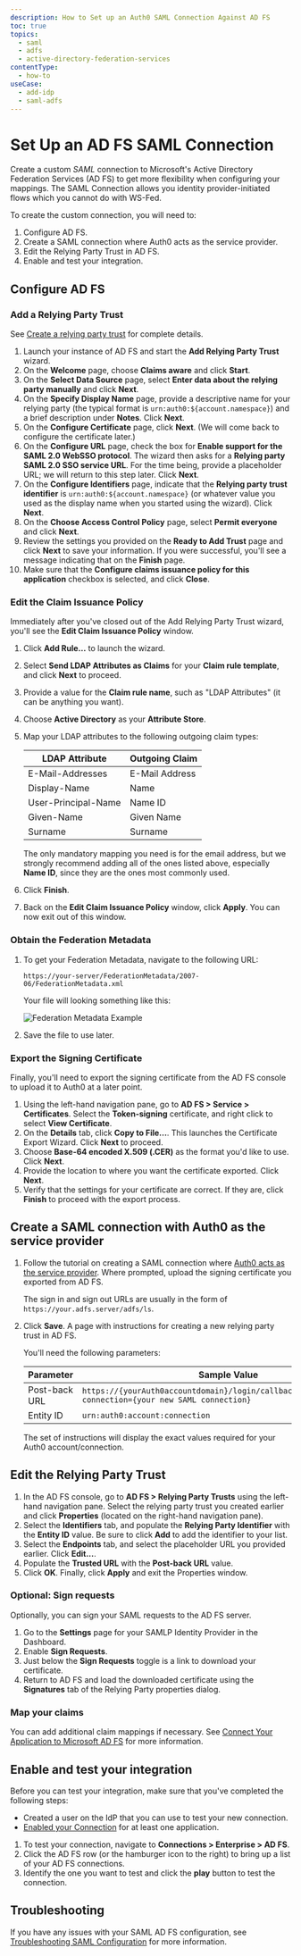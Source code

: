 ```yaml
---
description: How to Set up an Auth0 SAML Connection Against AD FS
toc: true
topics:
  - saml
  - adfs
  - active-directory-federation-services
contentType:
  - how-to
useCase:
  - add-idp
  - saml-adfs
---
```


# Set Up an AD FS SAML Connection

Create a custom <dfn data-key="security-assertion-markup-language">SAML</dfn> connection to Microsoft's Active Directory Federation Services (AD FS) to get more flexibility when configuring your mappings. The SAML Connection allows you identity provider-initiated flows which you cannot do with WS-Fed.

To create the custom connection, you will need to:

1. Configure AD FS.
2. Create a SAML connection where Auth0 acts as the service provider.
3. Edit the Relying Party Trust in AD FS.
4. Enable and test your integration.

## Configure AD FS

### Add a Relying Party Trust

See [Create a relying party trust](https://docs.microsoft.com/en-us/windows-server/identity/ad-fs/operations/create-a-relying-party-trust) for complete details.

1. Launch your instance of AD FS and start the **Add Relying Party Trust** wizard.
2. On the **Welcome** page, choose **Claims aware** and click **Start**. 
3. On the **Select Data Source** page, select **Enter data about the relying party manually** and click **Next**.
4. On the **Specify Display Name** page, provide a descriptive name for your relying party (the typical format is `urn:auth0:${account.namespace}`) and a brief description under **Notes**. Click **Next**.
5. On the **Configure Certificate** page, click **Next**. (We will come back to configure the certificate later.)
6. On the **Configure URL** page, check the box for **Enable support for the SAML 2.0 WebSSO protocol**. The wizard then asks for a **Relying party SAML 2.0 SSO service URL**. For the time being, provide a placeholder URL; we will return to this step later. Click **Next**.
7. On the **Configure Identifiers** page, indicate that the **Relying party trust identifier** is `urn:auth0:${account.namespace}` (or whatever value you used as the display name when you started using the wizard). Click **Next**.
8. On the **Choose Access Control Policy** page, select **Permit everyone** and click **Next**.
9. Review the settings you provided on the **Ready to Add Trust** page and click **Next** to save your information. If you were successful, you'll see a message indicating that on the **Finish** page. 
10. Make sure that the **Configure claims issuance policy for this application** checkbox is selected, and click **Close**.

### Edit the Claim Issuance Policy

Immediately after you've closed out of the Add Relying Party Trust wizard, you'll see the **Edit Claim Issuance Policy** window.

1. Click **Add Rule...** to launch the wizard. 
2. Select **Send LDAP Attributes as Claims** for your **Claim rule template**, and click **Next** to proceed.
3. Provide a value for the **Claim rule name**, such as "LDAP Attributes" (it can be anything you want). 
4. Choose **Active Directory** as your **Attribute Store**. 
5. Map your LDAP attributes to the following outgoing claim types:

    | LDAP Attribute | Outgoing Claim |
    | - | - |
    | E-Mail-Addresses | E-Mail Address |
    | Display-Name | Name |
    | User-Principal-Name | Name ID |
    | Given-Name | Given Name |
    | Surname | Surname |

    The only mandatory mapping you need is for the email address, but we strongly recommend adding all of the ones listed above, especially **Name ID**, since they are the ones most commonly used.

6. Click **Finish**.
7. Back on the **Edit Claim Issuance Policy** window, click **Apply**. You can now exit out of this window.

### Obtain the Federation Metadata

1. To get your Federation Metadata, navigate to the following URL:

    `https://your-server/FederationMetadata/2007-06/FederationMetadata.xml`

    Your file will looking something like this:

    ![Federation Metadata Example](/media/articles/protocols/saml-adfs/saml21.png)

2. Save the file to use later.

### Export the Signing Certificate

Finally, you'll need to export the signing certificate from the AD FS console to upload it to Auth0 at a later point.

1. Using the left-hand navigation pane, go to **AD FS > Service > Certificates**. Select the **Token-signing** certificate, and right click to select **View Certificate**.
2. On the **Details** tab, click **Copy to File...**. This launches the Certificate Export Wizard. Click **Next** to proceed.
3. Choose **Base-64 encoded X.509 (.CER)** as the format you'd like to use. Click **Next**.
4. Provide the location to where you want the certificate exported. Click **Next**.
5. Verify that the settings for your certificate are correct. If they are, click **Finish** to proceed with the export process.

## Create a SAML connection with Auth0 as the service provider

1. Follow the tutorial on creating a SAML connection where [Auth0 acts as the service provider](/protocols/saml/saml-sp-generic). Where prompted, upload the signing certificate you exported from AD FS.

    The sign in and sign out URLs are usually in the form of `https://your.adfs.server/adfs/ls`.

2. Click **Save**. A page with instructions for creating a new relying party trust in AD FS.

    You'll need the following parameters:

    | Parameter | Sample Value |
    | - | - |
    | Post-back URL | `https://{yourAuth0accountdomain}/login/callback}/login/callback?connection={your new SAML connection}` |
    | Entity ID | `urn:auth0:account:connection` |

    The set of instructions will display the exact values required for your Auth0 account/connection.

## Edit the Relying Party Trust

1. In the AD FS console, go to **AD FS > Relying Party Trusts** using the left-hand navigation pane. Select the relying party trust you created earlier and click **Properties** (located on the right-hand navigation pane). 
2. Select the **Identifiers** tab, and populate the **Relying Party Identifier** with the **Entity ID** value. Be sure to click **Add** to add the identifier to your list.
3. Select the **Endpoints** tab, and select the placeholder URL you provided earlier. Click **Edit...**.
4. Populate the **Trusted URL** with the **Post-back URL** value.
5. Click **OK**. Finally, click **Apply** and exit the Properties window.

### Optional: Sign requests

Optionally, you can sign your SAML requests to the AD FS server.

1. Go to the **Settings** page for your SAMLP Identity Provider in the Dashboard.
2. Enable **Sign Requests**.
3. Just below the **Sign Requests** toggle is a link to download your certificate.
4. Return to AD FS and load the downloaded certificate using the **Signatures** tab of the Relying Party properties dialog.

### Map your claims

You can add additional claim mappings if necessary. See [Connect Your Application to Microsoft AD FS](/connections/enterprise/adfs) for more information.

## Enable and test your integration

Before you can test your integration, make sure that you've completed the following steps:

* Created a user on the IdP that you can use to test your new connection.
* [Enabled your Connection](/connections) for at least one application.

1. To test your connection, navigate to **Connections > Enterprise > AD FS**. 
2. Click the AD FS row (or the hamburger icon to the right) to bring up a list of your AD FS connections. 
3. Identify the one you want to test and click the **play** button to test the connection.

## Troubleshooting

If you have any issues with your SAML AD FS configuration, see [Troubleshooting SAML Configuration](/protocols/saml/saml-configuration/troubleshoot) for more information.

